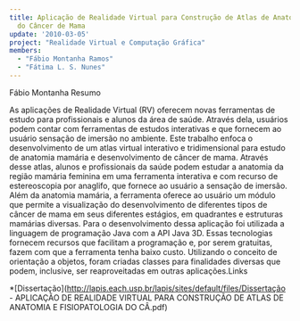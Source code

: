 ```yaml
---
title: Aplicação de Realidade Virtual para Construção de Atlas de Anatomia e Fisiopatologia
  do Câncer de Mama
update: '2010-03-05'
project: "Realidade Virtual e Computação Gráfica"
members:
  - "Fábio Montanha Ramos"
  - "Fátima L. S. Nunes"
---
```


Fábio Montanha
Resumo

As aplicações de Realidade Virtual (RV) oferecem novas ferramentas de estudo para profissionais e alunos da área de saúde. Através dela, usuários podem contar com ferramentas de estudos interativas e que fornecem ao usuário sensação de imersão no ambiente. Este trabalho enfoca o desenvolvimento de um atlas virtual interativo e tridimensional para estudo de anatomia mamária e desenvolvimento de câncer de mama. Através desse atlas, alunos e profissionais da saúde podem estudar a anatomia da região mamária feminina em uma ferramenta interativa e com recurso de estereoscopia por anaglifo, que fornece ao usuário a sensação de imersão. Além da anatomia mamária, a ferramenta oferece ao usuário um módulo que permite a visualização do desenvolvimento de diferentes tipos de câncer de mama em seus diferentes estágios, em quadrantes e estruturas mamárias diversas. Para o desenvolvimento dessa aplicação foi utilizada a linguagem de programação Java com a API Java 3D. Essas tecnologias fornecem recursos que facilitam a programação e, por serem gratuitas, fazem com que a ferramenta tenha baixo custo. Utilizando o conceito de orientação a objetos, foram criadas classes para finalidades diversas que podem, inclusive, ser reaproveitadas em outras aplicações.Links
	
*[Dissertação](http://lapis.each.usp.br/lapis/sites/default/files/Dissertação - APLICAÇÃO DE REALIDADE VIRTUAL PARA CONSTRUÇÃO DE ATLAS DE ANATOMIA E FISIOPATOLOGIA DO CÂ.pdf)
